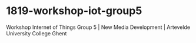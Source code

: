 # 1819-workshop-iot-group5
Workshop Internet of Things Group 5 | New Media Development | Artevelde University College Ghent
